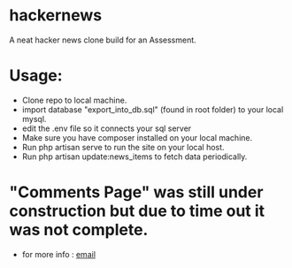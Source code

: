# hackernews
 A neat hacker news clone build for an Assessment.
 
# Usage:
- Clone repo to local machine.
- import database "export_into_db.sql" (found in root folder) to your local mysql.
- edit the .env file so it connects your sql server
- Make sure you have composer installed on your local machine.
- Run php artisan serve to run the site on your local host.
- Run php artisan update:news_items to fetch data periodically.


# "Comments Page" was still under construction but due to time out it was not complete.
- for more info : [email](sakhilemaxwell@gmail.com)
